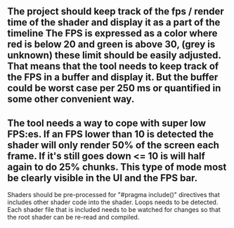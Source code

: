 The project should keep track of the fps / render time of the shader and display it as a part of the timeline
The FPS is expressed as a color where red is below 20 and green is above 30, (grey is unknown) these limit should be easily adjusted.
That means that the tool needs to keep track of the FPS in a buffer and display it. But the buffer could be worst case
per 250 ms or quantified in some other convenient way.
---
The tool needs a way to cope with super low FPS:es. If an FPS lower than 10 is detected the shader will only
render 50% of the screen each frame. If it's still goes down <= 10 is will half again to do 25% chunks.
This type of mode most be clearly visible in the UI and the FPS bar.
---
Shaders should be pre-processed for "#pragma include(<FILENAME>)" directives that includes other shader code into the shader.
Loops needs to be detected. Each shader file that is included needs to be watched for changes so that the root shader can be re-read
and compiled.
